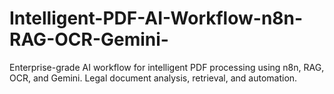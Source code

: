 # Intelligent-PDF-AI-Workflow-n8n-RAG-OCR-Gemini-
Enterprise-grade AI workflow for intelligent PDF processing using n8n, RAG, OCR, and Gemini. Legal document analysis, retrieval, and automation.
